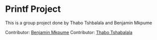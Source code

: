 # Printf Project
This is a group project done by Thabo Tshbalala and Benjamin Mkpume

Contributor: [Benjamin Mkpume](https://github.com/Mbccode)
Contributor: [Thabo Tshabalala](https://github.com/Thaboteebo)
